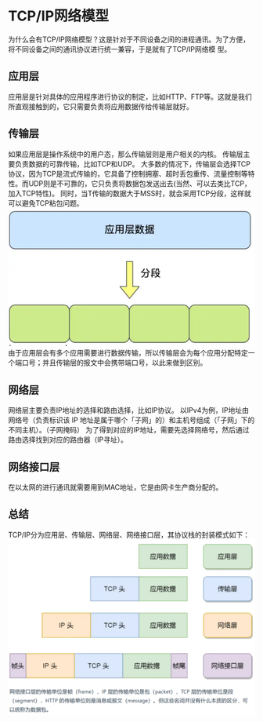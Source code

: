 # TCP/IP网络模型

为什么会有TCP/IP网络模型？这是针对于不同设备之间的进程通讯。为了方便，将不同设备之间的通讯协议进行统一兼容，于是就有了TCP/IP网络模
型。
## 应用层
应用层是针对具体的应用程序进行协议的制定，比如HTTP、FTP等。这就是我们所直观接触到的，它只需要负责将应用数据传给传输层就好。
## 传输层
如果应用层是操作系统中的用户态，那么传输层则是用户相关的内核。
传输层主要负责数据的可靠传输，比如TCP和UDP。
大多数的情况下，传输层会选择TCP协议，因为TCP是流式传输的，它具备了控制拥塞、超时丢包重传、流量控制等特性。而UDP则是不可靠的，它只负责将数据包发送出去(当然、可以去类比TCP，加入TCP特性)。
同时，当T传输的数据大于MSS时，就会采用TCP分段，这样就可以避免TCP粘包问题。
![alt text](/docs/src/public/TCP分段.png)
由于应用层会有多个应用需要进行数据传输，所以传输层会为每个应用分配特定一个端口号；并且传输层的报文中会携带端口号，以此来做到区别。
## 网络层
网络层主要负责IP地址的选择和路由选择，比如IP协议。
以IPv4为例，IP地址由网络号（负责标识该 IP 地址是属于哪个「子网」的）和主机号组成（「子网」下的不同主机）。（子网掩码）
为了得到对应的IP地址，需要先选择网络号，然后通过路由选择找到对应的路由器（IP寻址）。

## 网络接口层
在以太网的进行通讯就需要用到MAC地址，它是由网卡生产商分配的。

## 总结
TCP/IP分为应用层、传输层、网络层、网络接口层，其协议栈的封装模式如下：
![alt text](/docs/src/public/封装模式.png)